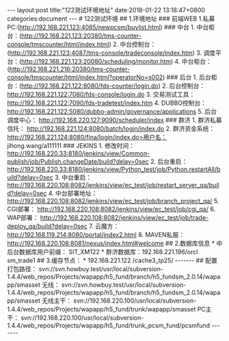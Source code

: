 --- layout:post title:"122测试环境地址" date:2018-01-22 13:18:47+0800 categories:document --- # 122测试环境 ## 1.环境地址 ### 前端WEB 1.私募PC:(http://192.168.221.123:4085/newpcsm/buylist.html) ### 中台 1. 中台柜台：(http://192.168.221.123:20380/tms-counter-console/tmscounter/html/index.html) 2. 中台控制台：(http://192.168.221.123:4087/tms-console/tradeconsole/index.htm) 3. 调度平台：(http://192.168.221.123:20080/scheduling/monitor.htm) 4. 中台柜台：(http://192.168.221.216:20380/tms-counter-console/tmscounter/html/index.html?operatorNo=s002) ### 后台 1. 后台柜台：(http://192.168.221.122:8080/fds-counter/login.do) 2. 后台控制台： http://192.168.221.122:7080/fds-console/login.do 3. 交易测试工具： http://192.168.221.122:7090/fds-tradetest/index.htm 4. DUBBO控制台： http://192.168.221.122:5080/dubbo-admin/governance/applications 5. 后台调度中心： http://192.168.220.127:9090/scheduler/index ### 群济 1. 群济私募信托： http://192.168.221.124:8080/batch/login/index.do 2. 群济资金系统： http://192.168.221.124:8080/fina/login/index.do>用户名： jihong.wang/a111111 ### JEKINS 1. 修改时间： http://192.168.220.33:8180/jenkins/view/Common-publish/job/Publish.changeDate/build?delay=0sec 2. 后台重启： http://192.168.220.33:8180/jenkins/view/Python_test/job/Python.restartAll/build?delay=0sec 3. 中台重启： http://192.168.220.108:8082/jenkins/view/ec_test/job/restart_server_qa/build?delay=0sec 4. 中台部署地址： http://192.168.220.108:8082/jenkins/view/ec_test/job/branch_project_qa/ 5. CGI部署： http://192.168.220.108:8082/jenkins/view/ec_test/job/cgi_qa/ 6. WAP部署： http://192.168.220.108:8082/jenkins/view/ec_test/job/trade-deploy_qa/build?delay=0sec 7. 云魔方： http://192.168.119.214:8080/portal/index2.html 8. MAVEN私服： http://192.168.220.108:8081/nexus/index.html#welcome ## 2.数据库信息 * 中后台数据库用户前缀： SIT_XM122 * 群济数据库：192.168.221.196/orcl sm_trade1 ## 3.缓存节点： * 192.168.221.122 /cache3_tp25/ ------- ## 配置 打包路径： svn://svn.howbuy.test/usr/local/subversion-1.4.4/web_repos/Projects/wapapp/h5_fund/branch/h5_fundsm_2.0.14/wapapp/smasset 无线： svn://svn.howbuy.test/usr/local/subversion-1.4.4/web_repos/Projects/wapapp/h5_fund/branch/h5_fundsm_2.0.14/wapapp/smasset 无线主干： svn://192.168.220.100/usr/local/subversion-1.4.4/web_repos/Projects/wapapp/h5_fund/trunk/wapapp/smasset PC主干： svn://192.168.220.100/usr/local/subversion-1.4.4/web_repos/Projects/wapapp/h5_fund/trunk_pcsm_fund/pcsmfund -------